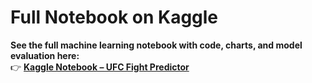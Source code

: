 # Full Notebook on Kaggle
**See the full machine learning notebook with code, charts, and model evaluation here:**  
👉 **[Kaggle Notebook – UFC Fight Predictor](https://www.kaggle.com/code/aymencherife/ufc-fight-predictor-v1)**
